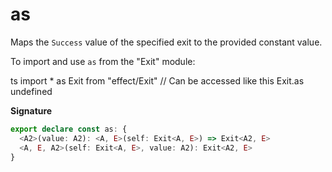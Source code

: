 # as

Maps the `Success` value of the specified exit to the provided constant
value.

To import and use `as` from the "Exit" module:

ts
import \* as Exit from "effect/Exit"
// Can be accessed like this
Exit.as
undefined

**Signature**

```ts
export declare const as: {
  <A2>(value: A2): <A, E>(self: Exit<A, E>) => Exit<A2, E>
  <A, E, A2>(self: Exit<A, E>, value: A2): Exit<A2, E>
}
```
